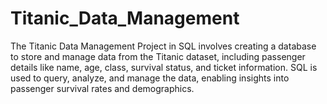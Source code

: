# Titanic_Data_Management
The  Titanic Data Management Project in SQL  involves creating a database to store and manage data from the Titanic dataset, including passenger details like name, age, class, survival status, and ticket information. SQL is used to query, analyze, and manage the data, enabling insights into passenger survival rates and demographics.

